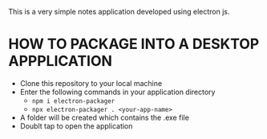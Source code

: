 
This is a very simple notes application developed using electron js.

 # **HOW TO PACKAGE INTO A DESKTOP APPPLICATION** 
 - Clone this repository to your local machine
 - Enter the following commands in your application directory
    - ```npm i electron-packager```
    - ```npx electron-packager . <your-app-name>```
 - A folder will be created which contains the .exe file
 - Doublt tap to open the application
 
